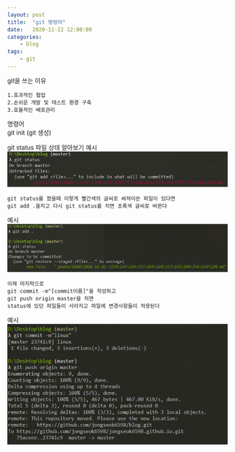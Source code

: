 ```yaml
---
layout: post
title:	"git 명령어"
date:	2020-11-22 12:00:00
categories:
    - blog
tags:
    - git
---
```

git을 쓰는 이유
```
1.효과적인 협업
2.손쉬운 개발 및 테스트 환경 구축
3.효율적인 배포관리
```
명령어   
git init (git 생성)   
   
git status 파일 상태 알아보기
예시
![Alt text](/images/asx.PNG)
```
git status를 쳤을때 이렇게 빨간색의 글씨로 써져이쓴 파일이 있다면
git add .을치고 다시 git status를 치면 초록색 글씨로 바뀐다
```
예시
![Alt text](/images/ass.PNG)

```
이제 마지막으로
git commit -m"[commit이름]"을 작성하고
git push origin master을 치면
status에 있던 파일들이 사라지고 파일에 변경사항들이 적용된다
```
예시
![Alt text](/images/asd.PNG)

